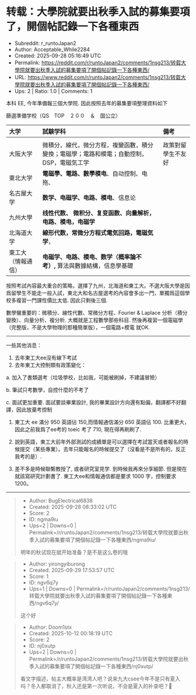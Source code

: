 # 转载：大學院就要出秋季入試的募集要項了，開個帖記錄一下各種東西

- Subreddit: r_runtoJapan2
- Author: Acceptable_While2284
- Created: 2025-09-28 05:16:49 UTC
- Permalink: https://reddit.com/r/runtoJapan2/comments/1nsg213/转载大學院就要出秋季入試的募集要項了開個帖記錄一下各種東西/
- URL: https://www.reddit.com/r/runtoJapan2/comments/1nsg213/转载大學院就要出秋季入試的募集要項了開個帖記錄一下各種東西/
- Ups: 2 | Ratio: 1.0 | Comments: 1


本科 EE, 今年準備報三個大學院. 因此按照去年的募集要項整理資料如下

篩選準備学校（QS　TOP　２００　＆　国公立）

| 大学               | 試験学科                                                                                  | 備考               |
|:-------------------|:------------------------------------------------------------------------------------------|:-------------------|
|                    |                                                                                           |                    |
| 大阪大学           | 微積分，線代，微分方程，複變函數，積分變換；電磁學；電路和模電；自動控制，DSP，電磁気工学 | 政策對留學生不友好 |
| 東北大学           | **電磁學、電路、數學模电**、自动控制、电拖、                                              |                    |
| 名古屋大学         | **数学、电磁学、电路、模电**、信息论                                                      |                    |
| 九州大學           | **线性代数、 微积分、复变函数、向量解析，电路、模电，电磁学**                             |                    |
| 北海道大学         | **線形代数，常微分方程式電気回路，電磁気学**，                                            |                    |
| 東工大（情報通信） | **电磁学、电路、模电、数学（概率論不考）,** 算法與數據結構，信息學基礎                    |                    |

按照考試內容最大重合的策略，選擇了九州，北海道和東工大。不選大阪大學是因爲留學生不能走一般入試，東北大和名古屋選考的內容會多出一門，單獨爲這個學校多複習一門課性價比太低.
因此只剩後三個.

數學蠻重要的：微積分、線性代數、常微分方程、Fourier & Laplace
分析（積分變換）、向量分析、複分析. 大概就是工程數學那些科目.
然後再複習一個電磁學（完整版，不是大學物理的那種簡單版），一個電路+模電
就OK.

---

一些其他消息：

1.  去年東工大ee沒有線下考試
2.  去年東工大控制類有政策變化：

a\. 加入了書類選考（垃圾學校，比如我，可能被刷掉，不建議冒險）

b\. 筆試只考數學，自控什麼的不考了

c\. 面試更加重要. 面試要談畢業設計,
我的畢業設計方向還有點偏，翻譯都不好翻譯，因此放棄考控制

1.  東工大 ee 滿分 950 英語佔 150,而情報通信滿分 650 英語佔 100.
    比重更大，因此之前我爲了ee考的 toeic 考了 710, 現在得再刷刷了.

2.  說到英語，東工大前年外部測試的成績單是可以選擇在考試當天或者報名的時候提交（某些專業）。去年只能報名的時候提交了（沒看是不是所有的，反正我考的是）.

3.  差不多是時候聯繫教授了, 或者研究室見学. 到時候我再來分享細節.
    但是現在就該寫研究計劃書了. 東工大ee和情報通信都是要求 1000
    字，控制要求 1200。


---

> - Author: BugElectrical6838
> - Created: 2025-09-28 08:33:02 UTC
> - Score: 2
> - ID: ngma9iu
> - Ups=2 | Downs=0 | Permalink=/r/runtoJapan2/comments/1nsg213/转载大學院就要出秋季入試的募集要項了開個帖記錄一下各種東西/ngma9iu/
>
> 明年的秋试现在就开始准备？是不是这么卷的哦

> - Author: yirongyiburong
> - Created: 2025-09-29 17:53:57 UTC
> - Score: 1
> - ID: ngv6q7y
> - Ups=1 | Downs=0 | Permalink=/r/runtoJapan2/comments/1nsg213/转载大學院就要出秋季入試的募集要項了開個帖記錄一下各種東西/ngv6q7y/
>
> 这个好

> - Author: Doom1stx
> - Created: 2025-10-12 00:18:19 UTC
> - Score: 2
> - ID: nj0xutp
> - Ups=2 | Downs=0 | Permalink=/r/runtoJapan2/comments/1nsg213/转载大學院就要出秋季入試的募集要項了開個帖記錄一下各種東西/nj0xutp/
>
> 看文字描述，帖主大概率是湾湾人吧？说来九大csee今年不是只有夏入吗？冬入都取消了，秋入还是第一次听说，不会是夏入的补录吧？🤔
